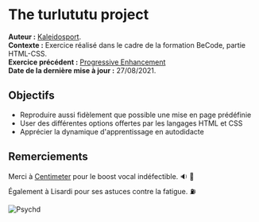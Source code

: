 # The turlututu project 

**Auteur :** [Kaleidosport](https://github.com/Kaleidosport).  
**Contexte :** Exercice réalisé dans le cadre de la formation BeCode, partie HTML-CSS.  
**Exercice précédent :** [Progressive Enhancement](https://github.com/Kaleidosport/Progressive-Enhancement.git)  
**Date de la dernière mise à jour :** 27/08/2021.  

## Objectifs  

* Reproduire aussi fidèlement que possible une mise en page prédéfinie  
* User des différentes options offertes par les langages HTML et CSS  
* Apprécier la dynamique d'apprentissage en autodidacte  

## Remerciements  

Merci à [Centimeter](https://www.youtube.com/watch?v=I1hLZ2OchZ8) pour le boost vocal indéfectible. :sound: :crossed_flags:  
Également à Lisardi pour ses astuces contre la fatigue. :fuelpump:  
  
![Psychd](https://media.tumblr.com/8c9d7ae8911c87ff783f9c756b8ec9a2/tumblr_inline_mgrgjojFca1re0jxj.gif)